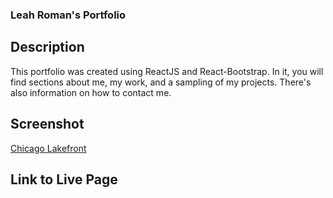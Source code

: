 ### Leah Roman's Portfolio

## Description
This portfolio was created using ReactJS and React-Bootstrap. In it, you will find sections about me, my work, and a sampling of my projects. There's also information on how to contact me.

## Screenshot
[Chicago Lakefront](./public/lakefront.png)

## Link to Live Page
